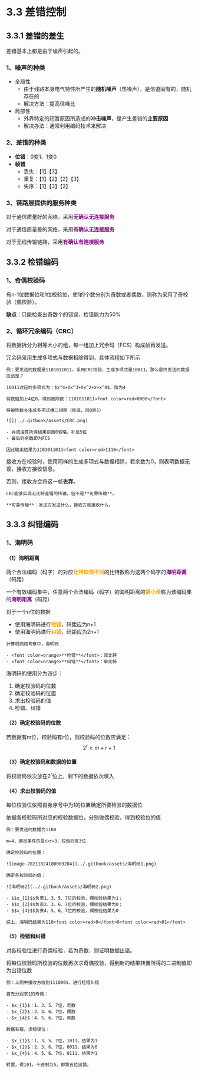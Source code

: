 # 3.3 差错控制

## 3.3.1 差错的差生

差错基本上都是由于噪声引起的。

### 1、噪声的种类

- 全局性
  - 由于线路本身电气特性所产生的**随机噪声**（热噪声），是信道固有的，随机存在的
  - 解决方法：提高信噪比
- 局部性
  - 外界特定的短暂原因所造成的**冲击噪声**，是产生差错的**主要原因**
  - 解决办法：通常利用编码技术来解决

### 2、差错的种类

- **位错**：0变1、1变0
- **帧错**
  - 丢失：【1】【3】
  - 重复：【1】【2】【2】【3】
  - 失序：【1】【3】【2】

### 3、链路层提供的服务种类

对于通信质量好的网络，采用<font color=purple>**无确认无连接服务**</font>

对于通信质量差的网络，采用<font color=purple>**有确认无连接服务**</font>

对于无线传输链路，采用<font color=purple>**有确认有连接服务**</font>



## 3.3.2 检错编码

### 1、奇偶校验码

有n-1位数据位和1位校验位，使1的个数分别为奇数或者偶数，则称为采用了奇校验（偶校验）。

**缺点**：只能检查出奇数个的错误，检错能力为50%

### 2、循环冗余编码（CRC）

将数据拆分为相等大小的组，每一组加上冗余码（FCS）构成帧再发送。

冗余码采用生成多项式与数据相除得到，具体流程如下所示



```admonish example 
例：要发送的数据是1101011011，采用CRC校验，生成多项式是10011，那么最终发送的数据应该是？

10011对应的多项式为：$x^4+0x^3+0x^2+x+x^0$，阶为4

将数据加上4位0，得到被除数：1101011011<font color=red>0000</font>

将被除数与生成多项式模二相除（异或，同0异1）

![](../.gitbook/assets/CRC.png)

- 异或运算所得结果前面0省略，补足5位
- 最后的余数即为FCS

因此输出结果为1101011011<font color=red>1110</font>
```





接收方在校验时，使用同样的生成多项式与数据相除，若余数为0，则表明数据无误，接收方接收信息。

否则，接收方会将这一帧**丢弃**。



```admonish warning
CRC能够实现无比特差错的传输，但不是**可靠传输**。

**可靠传输**：发送方发送什么，接收方就接收什么。
```



## 3.3.3 纠错编码

### 1、海明码

#### （1）海明距离

两个合法编码（码字）的对应<font color=orange>**比特取值不同**</font>的比特数称为这两个码字的<font color=purple>**海明距离**</font>（码距）

一个有效编码集中，任意两个合法编码（码字）的海明距离的<font color=orange>**最小值**</font>称为该编码集的<font color=purple>**海明距离**</font>（码距）

对于一个n位的数据

- 使用海明码进行<font color=orange>**检错**</font>，码距应为n+1
- 使用海明码进行<font color=orange>**纠错**</font>，码距应为2n+1



```admonish warning
计算机网络考察中，海明码

- <font color=orange>**检错**</font>：双比特
- <font color=orange>**纠错**</font>：单比特
```



海明码的使用分为四步：

1. 确定校验码的位数
2. 确定校验码的位置
3. 求出校验码的值
4. 检错、纠错

#### （2）确定校验码的位数

若数据有m位，校验码有r位，则校验码的位数应满足：
$$
2^{r}\geq m+r+1
$$

#### （3）确定校验码和数据的位置

将校验码依次放在$2^{r}$位上，剩下的数据依次填入

#### （4）求出校验码的值

每位校验位依照自身序号中为1的位置确定所要检验的数据位

依据各校验码所对应的校验数据位，分别做偶校验，得到校验位的值



```admonish example
例：要发送的数据为1100

m=4，满足条件的最小r=3，校验码有3位

确定校验码的位置：

![image-20211024100003204](../.gitbook/assets/海明码1.png)

确定各校验码的值：

![海明码2](../.gitbook/assets/海明码2.png)

- $$x_{1}$$负责1、3、5、7位的校验，偶校验结果为1；
- $$x_{2}$$负责2、3、6、7位的校验，偶校验结果为0；
- $$x_{4}$$负责4、5、6、7位的校验，偶校验结果为0

综上，海明码结果为110<font color=red>0</font>0<font color=red>01</font>
```



#### （5）检错和纠错

对各校验位进行奇偶校验，若为奇数，则证明数据出错。

将每位校验码所校验的位数再次求奇偶校验，得到新的结果转置所得的二进制值即为出错位数



```admonish example
例：上例中接收方收到1110001，进行检错纠错

首先分别求1的奇偶：

- $x_{1}$：1、3、5、7位，奇数
- $x_{2}$：2、3、6、7位，偶数
- $x_{4}$：4、5、6、7位，奇数

数据有错，求错误位：

- $x_{1}$：1、3、5、7位，1011，结果为1
- $x_{2}$：2、3、6、7位，0011，结果为0
- $x_{4}$：4、5、6、7位，0111，结果为1

转置，得101，十进制为5，即第五位出错。
```



